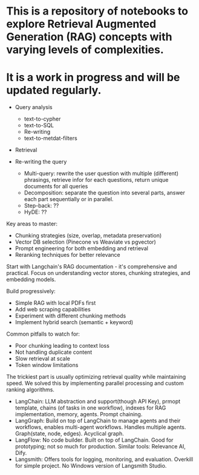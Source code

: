 # This is a repository of notebooks to explore Retrieval Augmented Generation (RAG) concepts with varying levels of complexities.
# It is a work in progress and will be updated regularly.

- Query analysis
    - text-to-cypher
    - text-to-SQL
    - Re-writing
    - text-to-metdat-filters

- Retrieval

- Re-writing the query
    - Multi-query: rewrite the user question with multiple (different) phrasings, retrieve infor for each questions, return unique documents for all queries
    - Decomposition: separate the question into several parts, answer each part sequentially or in parallel.
    - Step-back: ??
    - HyDE: ??

Key areas to master:
- Chunking strategies (size, overlap, metadata preservation)
- Vector DB selection (Pinecone vs Weaviate vs pgvector)
- Prompt engineering for both embedding and retrieval
- Reranking techniques for better relevance

Start with Langchain's RAG documentation - it's comprehensive and practical. Focus on understanding vector stores, chunking strategies, and embedding models.

Build progressively:
- Simple RAG with local PDFs first
- Add web scraping capabilities
- Experiment with different chunking methods
- Implement hybrid search (semantic + keyword)

Common pitfalls to watch for:
- Poor chunking leading to context loss
- Not handling duplicate content
- Slow retrieval at scale
- Token window limitations

The trickiest part is usually optimizing retrieval quality while maintaining speed. We solved this by implementing parallel processing and custom ranking algorithms.



- LangChain: LLM abstraction and support(though API Key), prmopt template, chains (of tasks in one workflow), indexes for RAG implementation, memory, agents. Prompt chaining.
- LangGraph: Build on top of LangChain to manage agents and their workflows, enables multi-agent workflows. Handles multiple agents. Graph(state, node, edges). Acyclical graph.
- LangFlow: No code builder. Built on top of LangChain. Good for prototyping; not so much for production. Similar tools: Relevance AI, Dify.
- Langsmith: Offers tools for logging, monitoring, and evaluation. Overkill for simple project. No Windows version of Langsmith Studio.

<!-- [Knowledge Augmented Generation](https://arxiv.org/abs/2409.13731) -->
